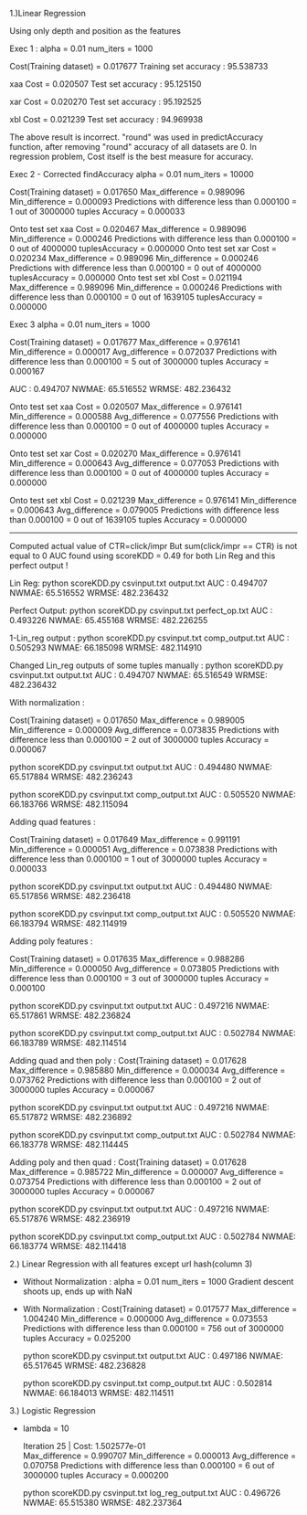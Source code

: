 1.)Linear Regression

Using only depth and position as the features

Exec 1 :
alpha = 0.01
num_iters = 1000

Cost(Training dataset) = 0.017677 
Training set accuracy : 95.538733

xaa
Cost = 0.020507 
Test set accuracy : 95.125150

xar
Cost = 0.020270 
Test set accuracy : 95.192525

xbl
Cost = 0.021239 
Test set accuracy : 94.969938 

The above result is incorrect. "round" was used in predictAccuracy function, after removing "round" accuracy of all datasets are 0. 
In regression problem, Cost itself is the best measure for accuracy.

Exec 2 - Corrected findAccuracy
alpha = 0.01
num_iters = 10000

Cost(Training dataset) = 0.017650 
Max_difference = 0.989096
Min_difference = 0.000093
Predictions with difference less than 0.000100 = 1 out of 3000000 tuples
Accuracy = 0.000033

Onto test set xaa
Cost = 0.020467 
Max_difference = 0.989096
Min_difference = 0.000246
Predictions with difference less than 0.000100 = 0
 out of 4000000 tuplesAccuracy = 0.000000
Onto test set xar
Cost = 0.020234 
Max_difference = 0.989096
Min_difference = 0.000246
Predictions with difference less than 0.000100 = 0
 out of 4000000 tuplesAccuracy = 0.000000
Onto test set xbl
Cost = 0.021194 
Max_difference = 0.989096
Min_difference = 0.000246
Predictions with difference less than 0.000100 = 0
 out of 1639105 tuplesAccuracy = 0.000000


Exec 3
alpha = 0.01
num_iters = 1000

Cost(Training dataset) = 0.017677 
Max_difference = 0.976141
Min_difference = 0.000017
Avg_difference = 0.072037
Predictions with difference less than 0.000100 = 5 out of 3000000 tuples
Accuracy = 0.000167

AUC  : 0.494707
NWMAE: 65.516552
WRMSE: 482.236432

Onto test set xaa
Cost = 0.020507 
Max_difference = 0.976141
Min_difference = 0.000588
Avg_difference = 0.077556
Predictions with difference less than 0.000100 = 0 out of 4000000 tuples
Accuracy = 0.000000

Onto test set xar
Cost = 0.020270 
Max_difference = 0.976141
Min_difference = 0.000643
Avg_difference = 0.077053
Predictions with difference less than 0.000100 = 0 out of 4000000 tuples
Accuracy = 0.000000

Onto test set xbl
Cost = 0.021239 
Max_difference = 0.976141
Min_difference = 0.000643
Avg_difference = 0.079005
Predictions with difference less than 0.000100 = 0 out of 1639105 tuples
Accuracy = 0.000000




***************************************************************************

Computed actual value of CTR=click/impr
But sum(click/impr == CTR) is not equal to 0
AUC found using scoreKDD = 0.49 for both Lin Reg and this perfect output !

Lin Reg:
python scoreKDD.py csvinput.txt output.txt 
AUC  : 0.494707
NWMAE: 65.516552
WRMSE: 482.236432

Perfect Output:
python scoreKDD.py csvinput.txt perfect_op.txt 
AUC  : 0.493226
NWMAE: 65.455168
WRMSE: 482.226255

1-Lin_reg output :
python scoreKDD.py csvinput.txt comp_output.txt 
AUC  : 0.505293
NWMAE: 66.185098
WRMSE: 482.114910

Changed Lin_reg outputs of some tuples manually :
python scoreKDD.py csvinput.txt output.txt 
AUC  : 0.494707
NWMAE: 65.516549
WRMSE: 482.236432

With normalization :

Cost(Training dataset) = 0.017650 
Max_difference = 0.989005
Min_difference = 0.000009
Avg_difference = 0.073835
Predictions with difference less than 0.000100 = 2 out of 3000000 tuples
Accuracy = 0.000067

python scoreKDD.py csvinput.txt output.txt 
AUC  : 0.494480
NWMAE: 65.517884
WRMSE: 482.236243

python scoreKDD.py csvinput.txt comp_output.txt 
AUC  : 0.505520
NWMAE: 66.183766
WRMSE: 482.115094

Adding quad features :

Cost(Training dataset) = 0.017649 
Max_difference = 0.991191
Min_difference = 0.000051
Avg_difference = 0.073838
Predictions with difference less than 0.000100 = 1 out of 3000000 tuples
Accuracy = 0.000033

python scoreKDD.py csvinput.txt output.txt 
AUC  : 0.494480
NWMAE: 65.517856
WRMSE: 482.236418

python scoreKDD.py csvinput.txt comp_output.txt 
AUC  : 0.505520
NWMAE: 66.183794
WRMSE: 482.114919

Adding poly features :

Cost(Training dataset) = 0.017635 
Max_difference = 0.988286
Min_difference = 0.000050
Avg_difference = 0.073805
Predictions with difference less than 0.000100 = 3 out of 3000000 tuples
Accuracy = 0.000100

python scoreKDD.py csvinput.txt output.txt 
AUC  : 0.497216
NWMAE: 65.517861
WRMSE: 482.236824

python scoreKDD.py csvinput.txt comp_output.txt 
AUC  : 0.502784
NWMAE: 66.183789
WRMSE: 482.114514

Adding quad and then poly :
Cost(Training dataset) = 0.017628 
Max_difference = 0.985880
Min_difference = 0.000034
Avg_difference = 0.073762
Predictions with difference less than 0.000100 = 2 out of 3000000 tuples
Accuracy = 0.000067

python scoreKDD.py csvinput.txt output.txt 
AUC  : 0.497216
NWMAE: 65.517872
WRMSE: 482.236892

python scoreKDD.py csvinput.txt comp_output.txt 
AUC  : 0.502784
NWMAE: 66.183778
WRMSE: 482.114445

Adding poly and then quad :
Cost(Training dataset) = 0.017628 
Max_difference = 0.985722
Min_difference = 0.000007
Avg_difference = 0.073754
Predictions with difference less than 0.000100 = 2 out of 3000000 tuples
Accuracy = 0.000067

python scoreKDD.py csvinput.txt output.txt 
AUC  : 0.497216
NWMAE: 65.517876
WRMSE: 482.236919

python scoreKDD.py csvinput.txt comp_output.txt 
AUC  : 0.502784
NWMAE: 66.183774
WRMSE: 482.114418


2.) Linear Regression with all features except url hash(column 3)

- Without Normalization :
	alpha = 0.01
	num_iters = 1000
	Gradient descent shoots up, ends up with NaN

- With Normalization :
	Cost(Training dataset) = 0.017577 
	Max_difference = 1.004240
	Min_difference = 0.000000
	Avg_difference = 0.073553
	Predictions with difference less than 0.000100 = 756 out of 3000000 tuples
	Accuracy = 0.025200

	python scoreKDD.py csvinput.txt output.txt 
	AUC  : 0.497186
	NWMAE: 65.517645
	WRMSE: 482.236828

	python scoreKDD.py csvinput.txt comp_output.txt 
	AUC  : 0.502814
	NWMAE: 66.184013
	WRMSE: 482.114511


3.) Logistic Regression

- lambda = 10

	Iteration    25 | Cost: 1.502577e-01	
	Max_difference = 0.990707
	Min_difference = 0.000013
	Avg_difference = 0.070758
	Predictions with difference less than 0.000100 = 6 out of 3000000 tuples
	Accuracy = 0.000200

	python scoreKDD.py csvinput.txt log_reg_output.txt 
	AUC  : 0.496726
	NWMAE: 65.515380
	WRMSE: 482.237364

